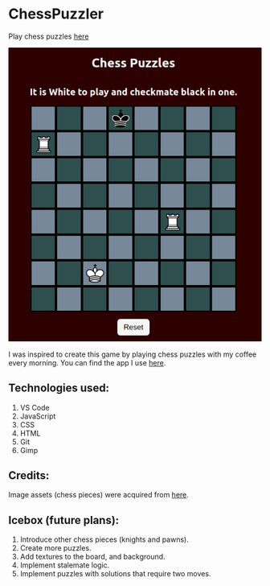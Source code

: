 # ChessPuzzler

Play chess puzzles [here](https://js-chess-puzzles.netlify.app/)



![Puzzle Screenshot](./assets/ChessPuzzle.png)

I was inspired to create this game by playing chess puzzles with my coffee every morning.  You can find the app I use [here](https://play.google.com/store/apps/details?id=net.lrstudios.android.chess_problems).


## Technologies used:
1. VS Code
2. JavaScript
3. CSS
4. HTML
5. Git
6. Gimp

## Credits:
Image assets (chess pieces) were acquired from [here](https://commons.wikimedia.org/wiki/Category:PNG_chess_pieces/Standard_transparent).

## Icebox (future plans):
1. Introduce other chess pieces (knights and pawns).
2. Create more puzzles.
3. Add textures to the board, and background.
4. Implement stalemate logic.
5. Implement puzzles with solutions that require two moves.

